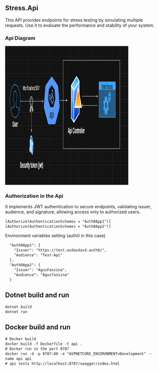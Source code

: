 ## Stress.Api
This API provides endpoints for stress testing by simulating multiple requests. Use it to evaluate the performance and stability of your system.

### Api Diagram
<img src="api-diagram.png" alt="Logo del proyecto" width="400" height="450">

### Authorization in the Api
It implements JWT authentication to secure endpoints, validating issuer, audience, and signature, allowing access only to authorized users.
```
[Authorize(AuthenticationSchemes = "Auth0App1")]
[Authorize(AuthenticationSchemes = "Auth0App2")]
```
Environment variables setting (auth0 in this case)
```
  "Auth0App1": {
    "Issuer": "https://test.asdasdasd.auth0/",
    "Audience": "Test-Api"
  },
  "Auth0App2": {
    "Issuer": "AgusFassina",
    "Audience": "Agusfassina"
  }
```

## Dotnet build and run
```
dotnet build
dotnet run
```

## Docker build and run

```
# Docker build
docker build -f Dockerfile -t api .
# Docker run in the port 8787
docker run -d -p 8787:80 -e "ASPNETCORE_ENVIRONMENT=Development" --name api api
# api tests http://localhost:8787/swagger/index.html
```


